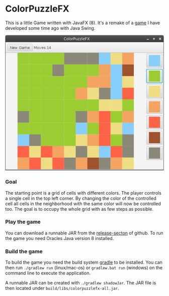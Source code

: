 # ColorPuzzleFX

This is a little Game written with JavaFX (8).
It's a remake of a [game](https://github.com/lestard/ColorPuzzle) I have developed some time ago with Java Swing.


![ColorPuzzleFX screenshot](screenshot.png)


### Goal

The starting point is a grid of cells with different colors. The player controls a single cell in the top left corner. By changing the color of the controlled cell all cells in the neighborhood with the same color will now be controlled too. The goal is to occupy the whole grid with as few steps as possible.

### Play the game

You can download a runnable JAR from the [release-secton](https://github.com/lestard/ColorPuzzleFX/releases/download/v0.1.0/colorpuzzlefx.jar) of github. To run the game you need Oracles Java version 8 installed.


### Build the game

To build the game you need the build system [gradle](http://www.gradle.org/) to be installed.
You can then run `./gradlew run` (linux/mac-os) or `gradlew.bat run` (windows) on the command line to execute the application.

A runnable JAR can be created with `./gradlew shadowJar`. The JAR file is then located under `build/libs/colorpuzzlefx-all.jar`. 

